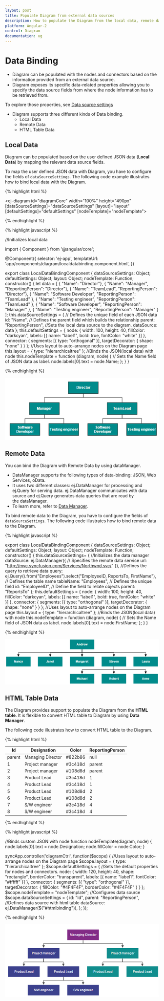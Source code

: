 ```yaml
---
layout: post
title: Populate Diagram from external data sources
description: How to populate the Diagram from the local data, remote data, or html tables?
platform: Angular-2
control: Diagram
documentation: ug
---
```


# Data Binding

* Diagram can be populated with the nodes and connectors based on the information provided from an external data source.
* Diagram exposes its specific data-related properties allowing you to specify the data source fields from where the node information has to be retrieved from.

To explore those properties, see [Data source settings](/api/js/ejDiagram#members:datasourcesettings "Data source settings")

* Diagram supports three different kinds of Data binding.
	* Local Data
	* Remote Data
	* HTML Table Data

## Local Data

Diagram can be populated based on the user defined JSON data (**Local Data**) by mapping the relevant data source fields.

To map the user defined JSON data with Diagram, you have to configure the fields of `dataSourceSettings`. The following code example illustrates how to bind local data with the Diagram.

{% highlight html %}

 <ej-diagram id="diagramCore"  width="100%" height="490px" [dataSourceSettings]="dataSourceSettings" [layout]="layout" [defaultSettings]="defaultSettings" [nodeTemplate]="nodeTemplate">
 </ej-diagram>

{% endhighlight %}

{% highlight javascript %}

//Initializes local data

import { Component } from '@angular/core';

@Component({
    selector: 'ej-app',
    templateUrl: 'app/components/diagram/localdatabinding.component.html',
})

export class LocalDataBindingComponent {
    dataSourceSettings: Object;
    defaultSettings: Object;
    layout: Object;
    nodeTemplate: Function;
    constructor() {
        let data = [
            { "Name": "Director"}, 
            { "Name": "Manager", "ReportingPerson": "Director"}, 
            { "Name": "TeamLead", "ReportingPerson": "Director"}, 
            { "Name": "Software Developer", "ReportingPerson": "TeamLead" }, 
            { "Name": "Testing engineer", "ReportingPerson": "TeamLead" }, 
            { "Name": "Software Developer", "ReportingPerson": "Manager" }, 
            { "Name": "Testing engineer", "ReportingPerson": "Manager" }
        ];
        this.dataSourceSettings = { 
            // Defines the unique field of each JSON data
            id: "Name",
            // Defines the parent field which builds the relationship
            parent: "ReportingPerson",
            //Sets the local data source to the diagram.
            dataSource: data 
            };
        this.defaultSettings = {
            node: {
            width: 100,
            height: 40,
            fillColor: "darkcyan",
            labels: [{ name: "label1", bold: true, fontColor: "white" }]
            },
        connector: {
            segments: [{ type: "orthogonal" }],
            targetDecorator: { shape: "none" }
            }
        };
        //Uses layout to auto-arrange nodes on the Diagram page
        this.layout = { type: "hierarchicaltree" };
        //Binds the JSON(local data) with node
        this.nodeTemplate = function (diagram, node) {
            // Sets the Name field of JSON data as label.
            node.labels[0].text = node.Name;
        };
    }
}

{% endhighlight %}

![](/angular-2/Diagram/Data-Binding_images/Data-Binding_img1.png)

## Remote Data

You can bind the Diagram with Remote Data by using dataManager.

* DataManager supports the following types of data-binding: JSON, Web Services, oData.
* It uses two different classes: ej.DataManager for processing and ej.Query for serving data. ej.DataManager communicates with data source and ej.Query generates data queries that are read by the dataManager.
* To learn more, refer to [Data Manager](/js/DataManager/Getting-Started "Data Manager").

To bind remote data to the Diagram, you have to configure the fields of `dataSourceSettings`. The following code illustrates how to bind remote data to the Diagram.

{% highlight javascript %}

export class LocalDataBindingComponent {
    dataSourceSettings: Object;
    defaultSettings: Object;
    layout: Object;
    nodeTemplate: Function;
    constructor() {
        this.dataSourceSettings= {
            //Initializes the data manager
            dataSource: ej.DataManager({
            // Specifies the remote data service
                    url: "http://mvc.syncfusion.com/Services/Northwnd.svc/"
                }),
            //Defines the query to retrieve data
            query: ej.Query().from("Employees").select("EmployeeID, ReportsTo, FirstName"),
            // Defines the table name
            tableName: "Employees",
            // Defines the unique field
            id: "EmployeeID",
            // Define the field to relate objects
            parent: "ReportsTo"
        };
        this.defaultSettings = {
            node: {
            width: 100,
            height: 40,
            fillColor: "darkcyan",
            labels: [{ name: "label1", bold: true, fontColor: "white" }]
            },
        connector: {
            segments: [{ type: "orthogonal" }],
            targetDecorator: { shape: "none" }
            }
        };
        //Uses layout to auto-arrange nodes on the Diagram page
        this.layout = { type: "hierarchicaltree" };
        //Binds the JSON(local data) with node
        this.nodeTemplate = function (diagram, node) {
            // Sets the Name field of JSON data as label.
        	node.labels[0].text = node.FirstName;
        };
    }
}

{% endhighlight %}

![](/angular-2/Diagram/Data-Binding_images/Data-Binding_img2.png)

## HTML Table Data

The Diagram provides support to populate the Diagram from the **HTML table**. It is flexible to convert HTML table to Diagram by using **Data Manager**.

The following code illustrates how to convert HTML table to the Diagram.

{% highlight html %}

<!-- HTML Table -->
<table id="htmlbinding">
    <thead>
        <tr>
            <th>Id</th>
            <th>Designation</th>
            <th>Color</th>
            <th>ReportingPerson</th>
        </tr>
    </thead>
    <tbody>
        <tr>
            <td>parent</td>
            <td>Managing Director</td>
            <td>#822b86</td>
            <td>null</td>
        </tr>
        <tr>
            <td>1</td>
            <td>Project manager</td>
            <td>#3c418d</td>
            <td>parent</td>
        </tr>
        <tr>
            <td>2</td>
            <td>Project manager</td>
            <td>#108d8d</td>
            <td>parent</td>
        </tr>
        <tr>
            <td>3</td>
            <td>Product Lead</td>
            <td>#3c418d</td>
            <td>1</td>
        </tr>
        <tr>
            <td>4</td>
            <td>Product Lead</td>
            <td>#3c418d</td>
            <td>1</td>
        </tr>
        <tr>
            <td>5</td>
            <td>Product Lead</td>
            <td>#108d8d</td>
            <td>2</td>
        </tr>
        <tr>
            <td>6</td>
            <td>Product Lead</td>
            <td>#108d8d</td>
            <td>2</td>
        </tr>
        <tr>
            <td>7</td>
            <td>S/W engineer</td>
            <td>#3c418d</td>
            <td>4</td>
        </tr>
        <tr>
            <td>8</td>
            <td>S/W engineer</td>
            <td>#3c418d</td>
            <td>4</td>
        </tr>
    </tbody>
</table>

{% endhighlight %}

{% highlight javascript %}

//Binds custom JSON with node
function nodeTemplate(diagram, node) {
    node.labels[0].text = node.Designation;
    node.fillColor = node.Color;
}

syncApp.controller('diagramCtrl', function($scope) {
    //Uses layout to auto-arrange nodes on the Diagram page
    $scope.layout = {
        type: "hierarchicaltree"
    };
    $scope.defaultSettings = {
        //Sets the default properties for nodes and connectors.
        node: {
            width: 120,
            height: 40,
            shape: "rectangle",
            borderColor: "transparent",
            labels: [{
                name: "label1",
                fontColor: "#ffffff"
            }]
        },
        connector: {
            segments: [{
                "type": "orthogonal"
            }],
            targetDecorator: {
                fillColor: "#4F4F4F",
                borderColor: "#4F4F4F"
            }
        }
    };
    $scope.nodeTemplate = "nodeTemplate";
    //Configures data source
    $scope.dataSourceSettings = {
        id: "Id",
        parent: "ReportingPerson",
        //Defines data source with html table
        dataSource: ej.DataManager($("#htmlbinding")),
    };
});

{% endhighlight %}

![](/angular-2/Diagram/Data-Binding_images/Data-Binding_img4.png)






